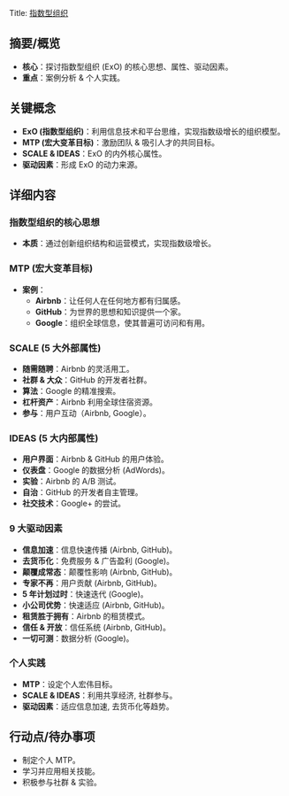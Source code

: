 Title: <a href="obsidian://open?file=2.%20Areas%2F%E8%AE%A4%E7%9F%A5%E7%A7%91%E5%AD%A6%2F%E6%8C%87%E6%95%B0%E5%9E%8B%E7%BB%84%E7%BB%87.md">指数型组织</a>

## 摘要/概览

*   **核心**：探讨指数型组织 (ExO) 的核心思想、属性、驱动因素。
*   **重点**：案例分析 & 个人实践。

## 关键概念

*   **ExO (指数型组织)**：利用信息技术和平台思维，实现指数级增长的组织模型。
*   **MTP (宏大变革目标)**：激励团队 & 吸引人才的共同目标。
*   **SCALE & IDEAS**：ExO 的内外核心属性。
*   **驱动因素**：形成 ExO 的动力来源。

## 详细内容

### 指数型组织的核心思想

*   **本质**：通过创新组织结构和运营模式，实现指数级增长。

### MTP (宏大变革目标)

*   **案例**：
    *   **Airbnb**：让任何人在任何地方都有归属感。
    *   **GitHub**：为世界的思想和知识提供一个家。
    *   **Google**：组织全球信息，使其普遍可访问和有用。

### SCALE (5 大外部属性)

*   **随需随聘**：Airbnb 的灵活用工。
*   **社群 & 大众**：GitHub 的开发者社群。
*   **算法**：Google 的精准搜索。
*   **杠杆资产**：Airbnb 利用全球住宿资源。
*   **参与**：用户互动（Airbnb, Google）。

### IDEAS (5 大内部属性)

*   **用户界面**：Airbnb & GitHub 的用户体验。
*   **仪表盘**：Google 的数据分析 (AdWords)。
*   **实验**：Airbnb 的 A/B 测试。
*   **自治**：GitHub 的开发者自主管理。
*   **社交技术**：Google+ 的尝试。

### 9 大驱动因素

*   **信息加速**：信息快速传播 (Airbnb, GitHub)。
*   **去货币化**：免费服务 & 广告盈利 (Google)。
*   **颠覆成常态**：颠覆性影响 (Airbnb, GitHub)。
*   **专家不再**：用户贡献 (Airbnb, GitHub)。
*   **5 年计划过时**：快速迭代 (Google)。
*   **小公司优势**：快速适应 (Airbnb, GitHub)。
*   **租赁胜于拥有**：Airbnb 的租赁模式。
*   **信任 & 开放**：信任系统 (Airbnb, GitHub)。
*   **一切可测**：数据分析 (Google)。

### 个人实践

*   **MTP**：设定个人宏伟目标。
*   **SCALE & IDEAS**：利用共享经济, 社群参与。
*   **驱动因素**：适应信息加速, 去货币化等趋势。


## 行动点/待办事项

*   制定个人 MTP。
*   学习并应用相关技能。
*   积极参与社群 & 实验。
